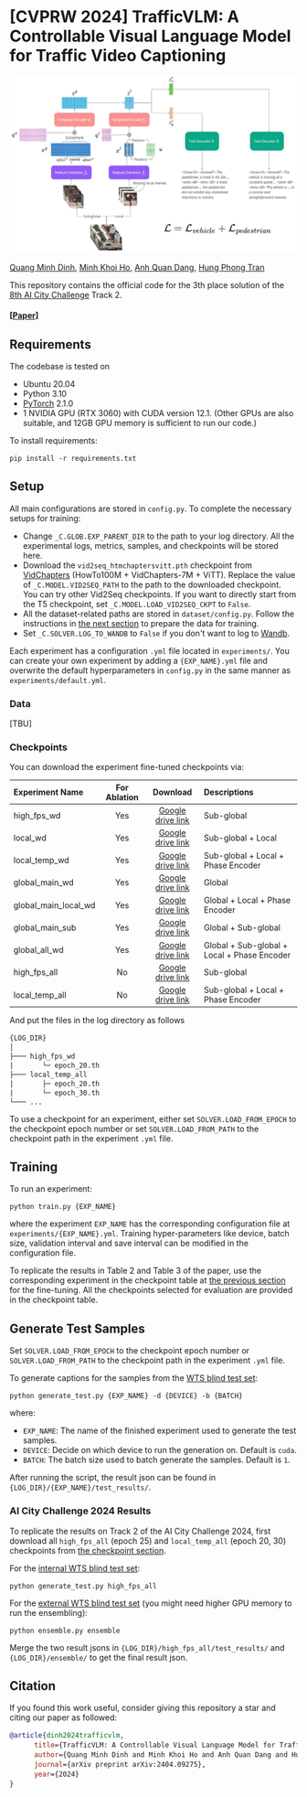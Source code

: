 # [CVPRW 2024] TrafficVLM: A Controllable Visual Language Model for Traffic Video Captioning

![arch](images/arch.jpg)

[Quang Minh Dinh](https://github.com/quangminhdinh), [Minh Khoi Ho](https://github.com/hmkhoi2701), [Anh Quan Dang](https://github.com/quandang246), [Hung Phong Tran](https://github.com/hungphongtrn)

This repository contains the official code for the 3th place solution of the [8th AI City Challenge](https://www.aicitychallenge.org/) Track 2.

#### \[[Paper](https://arxiv.org/abs/2404.09275)\]
<!-- #### [Paper](https://arxiv.org/abs/2404.09275) | [Slide](bla) | [Poster](bla) | Primary contact: [Quang Minh Dinh](https://github.com/quangminhdinh)  -->

## Requirements

The codebase is tested on

* Ubuntu 20.04
* Python 3.10
* [PyTorch](https://pytorch.org/) 2.1.0
* 1 NVIDIA GPU (RTX 3060) with CUDA version 12.1. (Other GPUs are also suitable, and 12GB GPU memory is sufficient to run our code.)

To install requirements:

```shell
pip install -r requirements.txt
```

## Setup

All main configurations are stored in `config.py`. To complete the necessary setups for training:

* Change `_C.GLOB.EXP_PARENT_DIR` to the path to your log directory. All the experimental logs, metrics, samples, and checkpoints will be stored here.
* Download the `vid2seq_htmchaptersvitt.pth` checkpoint from [VidChapters](https://github.com/antoyang/VidChapters?tab=readme-ov-file#model-checkpoints) (HowTo100M + VidChapters-7M + ViTT). Replace the value of `_C.MODEL.VID2SEQ_PATH` to the path to the downloaded checkpoint. You can try other Vid2Seq checkpoints. If you want to directly start from the T5 checkpoint, set `_C.MODEL.LOAD_VID2SEQ_CKPT` to `False`.
* All the dataset-related paths are stored in `dataset/config.py`. Follow the instructions in [the next section](#data) to prepare the data for training.
* Set `_C.SOLVER.LOG_TO_WANDB` to `False` if you don't want to log to [Wandb](https://wandb.ai/).

Each experiment has a configuration `.yml` file located in `experiments/`. You can create your own experiment by adding a `{EXP_NAME}.yml` file and overwrite the default hyperparameters in `config.py` in the same manner as `experiments/default.yml`.

### Data

[TBU]

### Checkpoints

You can download the experiment fine-tuned checkpoints via:

| Experiment Name | For Ablation |                          Download                           |               Descriptions                 | 
| :-------- | :-----------: | :----------------------------------------------------------: | :--------------------------------------| 
| high_fps_wd | Yes | [Google drive link](https://drive.google.com/drive/folders/1KKxZfn0kDmBGMGg5AewjoJUdq6Kx_Fxh?usp=drive_link) | Sub-global |
| local_wd | Yes | [Google drive link](https://drive.google.com/drive/folders/1s38hm-1_gwbCWhvw050ujf3GAZ_urrDF?usp=drive_link) | Sub-global + Local |
| local_temp_wd | Yes | [Google drive link](https://drive.google.com/drive/folders/1RmKg3HNgwvdIQT0xARoaqa4Y5_HIQ5aZ?usp=drive_link) | Sub-global + Local + Phase Encoder |
| global_main_wd | Yes | [Google drive link](https://drive.google.com/drive/folders/1e6fm9qhtsK5HKonneKsxX8GBwlVUTtbg?usp=drive_link) | Global |
| global_main_local_wd | Yes | [Google drive link](https://drive.google.com/drive/folders/1bbo5WmSpHdUXuJBfB1AOWIlGs0rvf0sz?usp=drive_link) | Global + Local + Phase Encoder |
| global_main_sub | Yes | [Google drive link](https://drive.google.com/drive/folders/1jfirYcDvf8dgtEjo-yF_hvirjJxQy75Z?usp=drive_link) | Global + Sub-global |
| global_all_wd | Yes | [Google drive link](https://drive.google.com/drive/folders/12HiRFBtoC7YYSbImUUF3kpV-uv9uW3l_?usp=drive_link) | Global + Sub-global + Local + Phase Encoder |
| high_fps_all | No | [Google drive link](https://drive.google.com/drive/folders/1PJjl4rTvGP-PqBESYiPk4SfPZJWuA9W0?usp=drive_link) | Sub-global |
| local_temp_all | No | [Google drive link](https://drive.google.com/drive/folders/1pCuQxsSUx9vNizdsJ2HNKVrh0I9pj073?usp=drive_link) | Sub-global + Local + Phase Encoder |

And put the files in the log directory as follows

```
{LOG_DIR}
│
├─── high_fps_wd
|       └─ epoch_20.th
├─── local_temp_all
|       ├─ epoch_20.th
|       └─ epoch_30.th
└─── ...
```

To use a checkpoint for an experiment, either set `SOLVER.LOAD_FROM_EPOCH` to the checkpoint epoch number or set `SOLVER.LOAD_FROM_PATH` to the checkpoint path in the experiment `.yml` file.

## Training

To run an experiment:

```shell
python train.py {EXP_NAME}
```

where the experiment `EXP_NAME` has the corresponding configuration file at `experiments/{EXP_NAME}.yml`. Training hyper-parameters like device, batch size, validation interval and save interval can be modified in the configuration file.

To replicate the results in Table 2 and Table 3 of the paper, use the corresponding experiment in the checkpoint table at [the previous section](#checkpoints) for the fine-tuning. All the checkpoints selected for evaluation are provided in the checkpoint table.

## Generate Test Samples

Set `SOLVER.LOAD_FROM_EPOCH` to the checkpoint epoch number or `SOLVER.LOAD_FROM_PATH` to the checkpoint path in the experiment `.yml` file.

To generate captions for the samples from the [WTS blind test set](https://github.com/woven-visionai/wts-dataset):

```shell
python generate_test.py {EXP_NAME} -d {DEVICE} -b {BATCH}
```

where:

* `EXP_NAME`: The name of the finished experiment used to generate the test samples.
* `DEVICE`: Decide on which device to run the generation on. Default is `cuda`.
* `BATCH`: The batch size used to batch generate the samples. Default is `1`.

After running the script, the result json can be found in `{LOG_DIR}/{EXP_NAME}/test_results/`.

### AI City Challenge 2024 Results

To replicate the results on Track 2 of the AI City Challenge 2024, first download all `high_fps_all` (epoch 25) and `local_temp_all` (epoch 20, 30) checkpoints from [the checkpoint section](#checkpoints).

For the [internal WTS blind test set](https://github.com/woven-visionai/wts-dataset):

```shell
python generate_test.py high_fps_all
```

For the [external WTS blind test set](https://github.com/woven-visionai/wts-dataset) (you might need higher GPU memory to run the ensembling):

```shell
python ensemble.py ensemble
```

Merge the two result jsons in `{LOG_DIR}/high_fps_all/test_results/` and `{LOG_DIR}/ensemble/` to get the final result json.

## Citation

If you found this work useful, consider giving this repository a star and citing our paper as followed:

```bibtex
@article{dinh2024trafficvlm,
      title={TrafficVLM: A Controllable Visual Language Model for Traffic Video Captioning},
      author={Quang Minh Dinh and Minh Khoi Ho and Anh Quan Dang and Hung Phong Tran},
      journal={arXiv preprint arXiv:2404.09275},
      year={2024}
}
```
